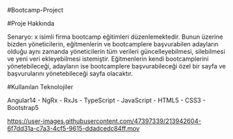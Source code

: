 #Bootcamp-Project

#Proje Hakkında

Senaryo: x isimli firma bootcamp eğitimleri düzenlemektedir. Bunun üzerine bizden yöneticilerin, eğitmenlerin ve bootcamplere başvurabilen adayların olduğu aynı zamanda yöneticilerin tüm verileri güncelleyebilmesi, silebilmesi ve yeni veri ekleyebilmesi istemiştir. Eğitmenlerin kendi bootcamplerini yönetebileceği, adayların ise bootcamplere başvurabileceği özel bir sayfa ve başvurularını yönetebileceği sayfa olacaktır.

#Kullanılan Teknolojiler

Angular14 - NgRx - RxJs - TypeScript - JavaScript - HTML5 - CSS3 - Bootstrap5




https://user-images.githubusercontent.com/47397339/213942604-6f7dd31a-c7a3-4cf5-9615-ddadcedc84ff.mov

